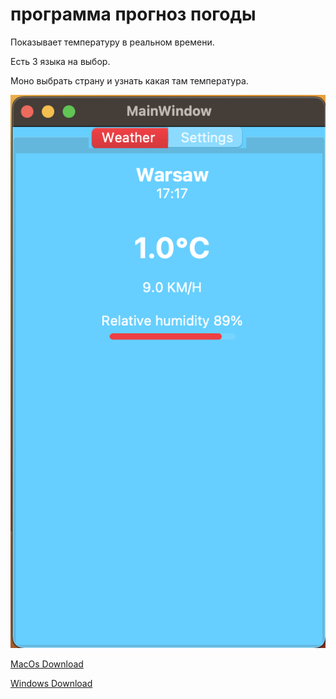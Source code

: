 # программа прогноз погоды

Показывает температуру в реальном времени.

Есть 3 языка на выбор.

Моно выбрать страну и узнать какая там температура.

![скриншот программы](/screenshot.png)

[MacOs Download](https://media.githubusercontent.com/media/4awka-4a9/weather/main/dist/weather%20report%20installer.dmg "Download for MacOs")

[Windows Download](https://raw.githubusercontent.com/4awka-4a9/weather/main/dist/weatherReport/weatherReport "Download for Windows")
